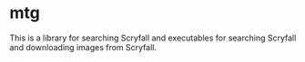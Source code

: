# mtg

This is a library for searching Scryfall and executables for searching Scryfall
and downloading images from Scryfall.

